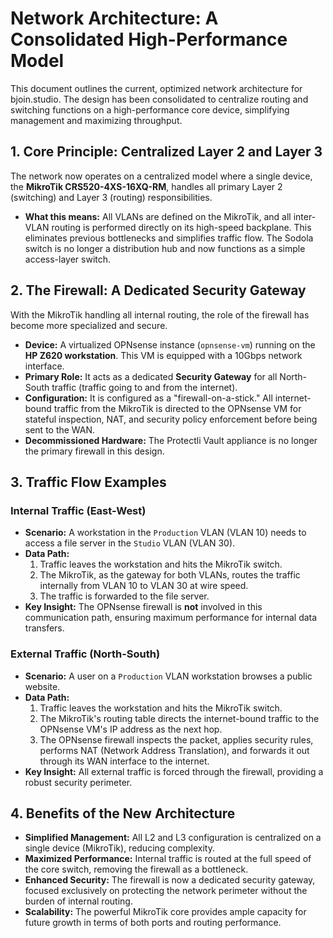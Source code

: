 # Network Architecture: A Consolidated High-Performance Model

This document outlines the current, optimized network architecture for bjoin.studio. The design has been consolidated to centralize routing and switching functions on a high-performance core device, simplifying management and maximizing throughput.

## 1. Core Principle: Centralized Layer 2 and Layer 3

The network now operates on a centralized model where a single device, the **MikroTik CRS520-4XS-16XQ-RM**, handles all primary Layer 2 (switching) and Layer 3 (routing) responsibilities.

*   **What this means:** All VLANs are defined on the MikroTik, and all inter-VLAN routing is performed directly on its high-speed backplane. This eliminates previous bottlenecks and simplifies traffic flow. The Sodola switch is no longer a distribution hub and now functions as a simple access-layer switch.

## 2. The Firewall: A Dedicated Security Gateway

With the MikroTik handling all internal routing, the role of the firewall has become more specialized and secure.

*   **Device:** A virtualized OPNsense instance (`opnsense-vm`) running on the **HP Z620 workstation**. This VM is equipped with a 10Gbps network interface.
*   **Primary Role:** It acts as a dedicated **Security Gateway** for all North-South traffic (traffic going to and from the internet).
*   **Configuration:** It is configured as a "firewall-on-a-stick." All internet-bound traffic from the MikroTik is directed to the OPNsense VM for stateful inspection, NAT, and security policy enforcement before being sent to the WAN.
*   **Decommissioned Hardware:** The Protectli Vault appliance is no longer the primary firewall in this design.

## 3. Traffic Flow Examples

### Internal Traffic (East-West)

*   **Scenario:** A workstation in the `Production` VLAN (VLAN 10) needs to access a file server in the `Studio` VLAN (VLAN 30).
*   **Data Path:**
    1.  Traffic leaves the workstation and hits the MikroTik switch.
    2.  The MikroTik, as the gateway for both VLANs, routes the traffic internally from VLAN 10 to VLAN 30 at wire speed.
    3.  The traffic is forwarded to the file server.
*   **Key Insight:** The OPNsense firewall is **not** involved in this communication path, ensuring maximum performance for internal data transfers.

### External Traffic (North-South)

*   **Scenario:** A user on a `Production` VLAN workstation browses a public website.
*   **Data Path:**
    1.  Traffic leaves the workstation and hits the MikroTik switch.
    2.  The MikroTik's routing table directs the internet-bound traffic to the OPNsense VM's IP address as the next hop.
    3.  The OPNsense firewall inspects the packet, applies security rules, performs NAT (Network Address Translation), and forwards it out through its WAN interface to the internet.
*   **Key Insight:** All external traffic is forced through the firewall, providing a robust security perimeter.

## 4. Benefits of the New Architecture

*   **Simplified Management:** All L2 and L3 configuration is centralized on a single device (MikroTik), reducing complexity.
*   **Maximized Performance:** Internal traffic is routed at the full speed of the core switch, removing the firewall as a bottleneck.
*   **Enhanced Security:** The firewall is now a dedicated security gateway, focused exclusively on protecting the network perimeter without the burden of internal routing.
*   **Scalability:** The powerful MikroTik core provides ample capacity for future growth in terms of both ports and routing performance.